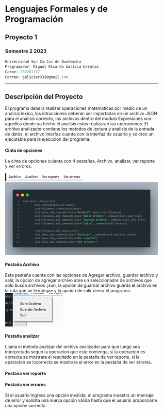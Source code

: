 # Lenguajes Formales y de Programación
## Proyecto 1 
### Semestre 2 2023
```js
Universidad San Carlos de Guatemala
Programador: Miguel Ricardo Galicia Urrutia
Carne: 202201117
Correo: galiciar319@gmail.com
```
---
## Descripción del Proyecto
El programa debera realizar operaciones matematicas por medio de un analisis lexico, las intrucciones deberan ser importadas en un archivo JSON para el analisis correcto, los archivos dentro del modulo Expresiones son aquellos donde ya hecho el analisis estos realizaran las operaciones. El archivo analizador contiene los metodos de lectura y analisis de la entrada de datos, el archivo interfaz cuenta con la interfaz de usuario y se creo un ejecutable para la ejecucion del programa.

#### Cinta de opciones ####

La cinta de opciones cuienta con 4 pestañas, Archivo, analizar, ver reporte y ver errores.

![Cinta de opciones](opciones.png)
![Codigo](cinta_opciones.png)

#### Pestaña Archivo ####

Esta pestaña cuenta con las opciones de Agregar archivo, guardar archivo y salir, la opcion de agregar archivo abre un seleccionador de archivos que solo busca archivos .json, la opcion de guardar archivo guarda el archivo en la ruta que se le indique y la opcion de salir cierra el programa.
![Vender Productos](archivo.png)

#### Pestaña analizar ####

Llama el metodo analizar del archivo analizador para que luego sea interpretado segun la operacion que este contenga, si la operacion es correcta se mostrara el resultado en la pestaña de ver reporte, si la operacion es incorrecta se mostrara el error en la pestaña de ver errores.

#### Pestaña ver reporte ####

#### Pestaña ver errores ####

Si el usuario ingresa una opción inválida, el programa muestra un mensaje de error y solicita una nueva opción válida hasta que el usuario proporcione una opción correcta.
